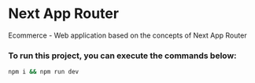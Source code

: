 # Next App Router

Ecommerce - Web application based on the concepts of Next App Router


### To run this project, you can execute the commands below:
  ```bash
  npm i && npm run dev

